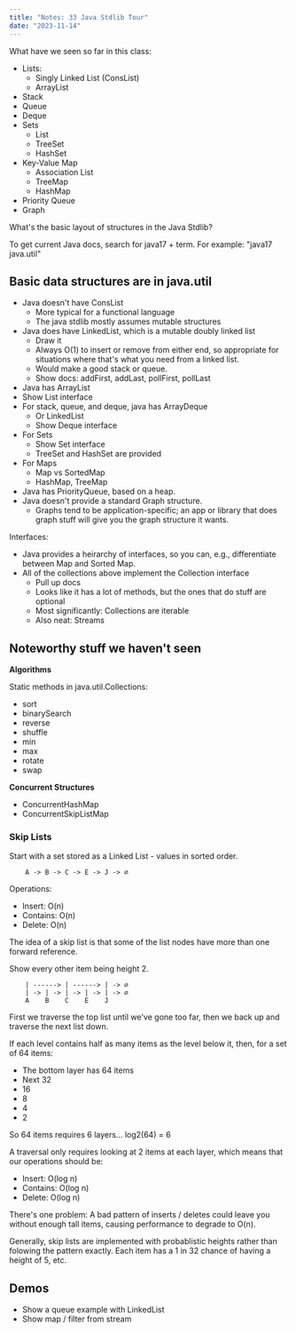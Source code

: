 ```yaml
---
title: "Notes: 33 Java Stdlib Tour"
date: "2023-11-14"
---
```



What have we seen so far in this class:

 - Lists:
   - Singly Linked List (ConsList)
   - ArrayList
 - Stack
 - Queue
 - Deque
 - Sets
   - List
   - TreeSet
   - HashSet
 - Key-Value Map
   - Association List
   - TreeMap
   - HashMap
 - Priority Queue 
 - Graph

What's the basic layout of structures in the Java Stdlib?

To get current Java docs, search for java17 + term. For example:
"java17 java.util"


## Basic data structures are in java.util

 - Java doesn't have ConsList
   - More typical for a functional language
   - The java stdlib mostly assumes mutable structures
 - Java does have LinkedList, which is a mutable doubly linked list
   - Draw it
   - Always O(1) to insert or remove from either end, so appropriate
     for situations where that's what you need from a linked list.
   - Would make a good stack or queue.
   - Show docs: addFirst, addLast, pollFirst, pollLast
 - Java has ArrayList
 - Show List interface
 - For stack, queue, and deque, java has ArrayDeque
   - Or LinkedList
   - Show Deque interface
 - For Sets
   - Show Set interface
   - TreeSet and HashSet are provided
 - For Maps
   - Map vs SortedMap
   - HashMap, TreeMap
 - Java has PriorityQueue, based on a heap.
 - Java doesn't provide a standard Graph structure.
   - Graphs tend to be application-specific; an app or library that
     does graph stuff will give you the graph structure it wants.

Interfaces:

 - Java provides a heirarchy of interfaces, so you can, e.g.,
   differentiate between Map and Sorted Map.
 - All of the collections above implement the Collection interface
   - Pull up docs
   - Looks like it has a lot of methods, but the ones that do stuff are
     optional
   - Most significantly: Collections are iterable
   - Also neat: Streams


## Noteworthy stuff we haven't seen

**Algorithms**

Static methods in java.util.Collections:

 - sort
 - binarySearch
 - reverse
 - shuffle
 - min
 - max
 - rotate
 - swap

**Concurrent Structures**

 - ConcurrentHashMap
 - ConcurrentSkipListMap

### Skip Lists

Start with a set stored as a Linked List - values in sorted order.

```
    A -> B -> C -> E -> J -> ∅
```

Operations:

 - Insert: O(n)
 - Contains: O(n)
 - Delete: O(n)

The idea of a skip list is that some of the list nodes have more than
one forward reference.

Show every other item being height 2.

``` 
    | ------> | ------> | -> ∅
    | -> | -> | -> | -> | -> ∅
    A    B    C    E    J
```

First we traverse the top list until we've gone too far, then we back
up and traverse the next list down.

If each level contains half as many items as the level below it, then, for
a set of 64 items:

 - The bottom layer has 64 items
 - Next 32
 - 16
 - 8
 - 4
 - 2

So 64 items requires 6 layers... log2(64) = 6

A traversal only requires looking at 2 items at each layer, which means that
our operations should be:

 - Insert: O(log n)
 - Contains: O(log n)
 - Delete: O(log n)

There's one problem: A bad pattern of inserts / deletes could leave
you without enough tall items, causing performance to degrade to O(n).

Generally, skip lists are implemented with probablistic heights rather
than folowing the pattern exactly. Each item has a 1 in 32 chance of
having a height of 5, etc. 

## Demos

 - Show a queue example with LinkedList
 - Show map / filter from stream
